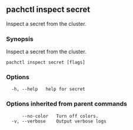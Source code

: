 ## pachctl inspect secret

Inspect a secret from the cluster.

### Synopsis

Inspect a secret from the cluster.

```
pachctl inspect secret [flags]
```

### Options

```
  -h, --help   help for secret
```

### Options inherited from parent commands

```
      --no-color   Turn off colors.
  -v, --verbose    Output verbose logs
```
